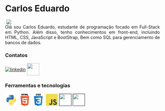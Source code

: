 <h1 align="left">Carlos Eduardo</h1>
<img align="right" width="500" src="https://media.licdn.com/dms/image/v2/D4D22AQE6vo_xznFI2w/feedshare-shrink_2048_1536/feedshare-shrink_2048_1536/0/1727198555833?e=1730332800&v=beta&t=rUs4Ck4i-RrMcIOAra9k80dkGHEM70ATqHXmUlZ648A">

<p align="justify">Olá sou Carlos Eduardo, estudante de programação focado em Full-Stack em Python. Além disso, tenho conhecimentos em front-end, incluindo HTML, CSS, JavaScript e BootStrap, Bem como SQL para gerenciamento de bancos de dados.</p>


<h3>Contatos</h3>
<p align="left">
<a href="https://www.linkedin.com/in/duduuu64/" target="blank"><img align="center" src="https://raw.githubusercontent.com/rahuldkjain/github-profile-readme-generator/master/src/images/icons/Social/linked-in-alt.svg" alt="linkedin" height="30" width="40" /></a>
<a href="https://www.instagram.com/duduuuu64/" target="blak"><img align="center" src="https://cdn-icons-png.flaticon.com/128/2111/2111463.png" alt="" height="40" width="40" /></a>
</p>
<h3 align="left">Ferramentas e tecnologias</h3> 
<p align="left">
<a href=""><img src="https://raw.githubusercontent.com/devicons/devicon/master/icons/python/python-original.svg" width="40" height="40"/></a>
<a href=""><img src="https://raw.githubusercontent.com/devicons/devicon/master/icons/html5/html5-original-wordmark.svg" width="40" height="40"/></a>
<a href=""><img src="https://raw.githubusercontent.com/devicons/devicon/master/icons/css3/css3-original-wordmark.svg" width="40" height="40"/></a>
<a href=""><img src="https://raw.githubusercontent.com/devicons/devicon/master/icons/javascript/javascript-original.svg" width="40" height="40"/></a>
<a href=""><img src="https://cdn-icons-png.flaticon.com/128/5968/5968672.png" width="40" height="40"/></a> 
<a href=""><img src="https://cdn-icons-png.flaticon.com/512/288/288882.png" width="40" height="40"/></a>
</p>
